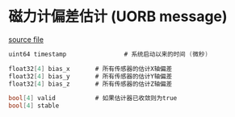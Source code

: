 # 磁力计偏差估计 (UORB message)

[source file](https://github.com/PX4/PX4-Autopilot/blob/main/msg/MagnetometerBiasEstimate.msg)

```c
uint64 timestamp                # 系统启动以来的时间 (微秒)

float32[4] bias_x		# 所有传感器的估计X轴偏差
float32[4] bias_y		# 所有传感器的估计Y轴偏差
float32[4] bias_z		# 所有传感器的估计Z轴偏差

bool[4] valid			# 如果估计器已收敛则为true
bool[4] stable
```
